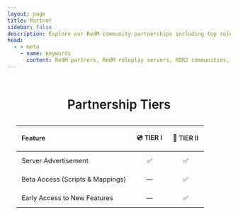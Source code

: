 ```yaml
---
layout: page
title: Partner
sidebar: false
description: Explore our RedM community partnerships including top roleplay servers and script developers. Join the SPOONI partner program and get access to exclusive benefits, beta testing, and early releases.
head:
  - - meta
    - name: keywords
      content: RedM partners, RedM roleplay servers, RDR2 communities, RedM developers, partnership program, RedM server listing, Wild West roleplay, RedM collaboration
---
```


<style scoped>
/* Partnership Tiers Table Styling */
.partnership-tiers-wrapper {
  max-width: 900px;
  margin: 60px auto 40px;
  padding: 0 20px;
}

.partnership-tiers-title {
  text-align: center;
  font-size: 2em;
  font-weight: 600;
  margin-bottom: 30px;
}

.partnership-tiers-table {
  width: 100%;
  border-collapse: collapse;
  font-size: 1.05em;
}

.partnership-tiers-table thead tr {
  border-bottom: 2px solid var(--vp-c-divider);
}

.partnership-tiers-table th {
  padding: 16px 12px;
  font-weight: 600;
}

.partnership-tiers-table th:first-child {
  text-align: left;
}

.partnership-tiers-table th:not(:first-child) {
  text-align: center;
  color: var(--vp-c-brand-1);
}

.partnership-tiers-table tbody tr {
  border-bottom: 1px solid var(--vp-c-divider);
}

.partnership-tiers-table td {
  padding: 12px;
}

.partnership-tiers-table td:not(:first-child) {
  text-align: center;
}

/* Responsive adjustments */
@media (max-width: 768px) {
  .partnership-tiers-wrapper {
    padding: 0 15px;
    margin: 40px auto 30px;
  }
  
  .partnership-tiers-title {
    font-size: 1.5em;
  }
  
  .partnership-tiers-table {
    font-size: 0.9em;
  }
  
  .partnership-tiers-table th,
  .partnership-tiers-table td {
    padding: 8px 6px;
  }
}
</style>

<script setup>
    import {
    VPTeamPage, 
    VPTeamPageTitle,
    VPTeamMembers,
    VPTeamPageSection
    } from 'vitepress/theme'

    const developer = [
        {
            avatar: '/partner/dev/drshwaggins.webp',
            name: 'DrShwaggins Scripts',
            links: [
                { icon: 'discord', link: 'https://discord.gg/m8SmDPWcu3' },
            ]
        },    
        {
            avatar: '/partner/dev/syn-scripts.webp',
            name: 'Syn Scripts',
            links: [
                { icon: 'discord', link: 'https://discord.gg/synscripts' },
            ]
        },
        {
            avatar: '/partner/dev/bcc.webp',
            name: 'Bryce Canyon County',
            links: [
                { icon: 'discord', link: 'https://discord.gg/GuwS7Y7PA3' },
            ]
        },
        {
            avatar: '/partner/dev/sirec.webp',
            name: 'SIREC STUDIO',
            links: [
                { icon: 'discord', link: 'https://discord.gg/hrWUHjjXwn' },
            ]
        },
        {
            avatar: '/partner/dev/gum.webp',
            name: 'Gum Scripts',
            links: [
                { icon: 'discord', link: 'https://discord.gg/8ZzQqGSngH' },
            ]
        },
        {
            avatar: '/partner/dev/xakra.webp',
            name: 'Xakra Scripts',
            links: [
                { icon: 'discord', link: 'https://discord.gg/aRK4g7KNQr' },
            ]
        },
        {
            avatar: '/partner/dev/fixitfy.webp',
            name: 'Fixitfy',
            links: [
                { icon: 'discord', link: 'https://discord.gg/M6ag2JBzDH' },
            ]
        },
        {
            avatar: '/partner/dev/dlabs.webp',
            name: 'D-Labs',
            links: [
                { icon: 'discord', link: 'https://discord.gg/btGP4gucKZ' },
            ]
        },
        {
            avatar: '/partner/dev/hellcat.webp',
            name: 'Hellcat Development',
            links: [
                { icon: 'discord', link: 'https://discord.gg/GGm6b3ChFX' },
            ]
        },
        {
            avatar: '/partner/dev/nss.webp',
            name: 'NIGHT SHIFT STUDIO',
            links: [
                { icon: 'discord', link: 'https://discord.gg/n26dFYTNCa' },
            ]
        },
        {
            avatar: '/partner/dev/mega.webp',
            name: 'Mega Development',
            links: [
                { icon: 'discord', link: 'https://discord.gg/kfFE3JrySd' },
            ]
        },
        {
            avatar: '/partner/dev/bulgar.webp',
            name: 'BulgaR Scripts',
            links: [
                { icon: 'discord', link: 'https://discord.gg/7Ac56XKYRY' },
            ]
        },
        {
            avatar: '/partner/dev/sirevlc.webp',
            name: 'SireVLC',
            links: [
                { icon: 'discord', link: 'https://discord.gg/2zEQY8RaFb' },
            ]
        },
        {
            avatar: '/partner/dev/jr.webp',
            name: 'JR Scripts',
            links: [
                { icon: 'discord', link: 'https://discord.gg/njZVvWYmpE' },
            ]
        },    
        {
            avatar: '/partner/dev/lefru.webp',
            name: 'LeFruScripts',
            links: [
                { icon: 'discord', link: 'https://discord.gg/nqcA4JJ2dC' },
            ]
        },
        {
            avatar: '/partner/dev/ziomark.webp',
            name: "ZioMark's HUB",
            links: [
                { icon: 'discord', link: 'https://discord.gg/ziomark' },
            ]
        },
        {
            avatar: '/partner/dev/murphy.webp',
            name: "Murphy's Workshop",
            links: [
                { icon: 'discord', link: 'https://discord.gg/9Xm4qfAT8F' },
            ]
        },
    ]

    const server = [

        // TIER II
        {
            avatar: '/partner/tier2/syn-county.webp',
            name: 'Syn County',
            title: '📀 TIER II',
            links: [
                { icon: 'discord', link: 'https://discord.gg/syncounty' },
            ]
        },
        {
            avatar: '/partner/tier2/goldrush-roleplay.webp',
            name: 'GoldRush Roleplay',
            title: '📀 TIER II',
            links: [
                { icon: 'discord', link: 'https://discord.gg/goldrushroleplay' },
            ]
        },
        {
            avatar: '/partner/tier2/oeste-roleplay.webp',        
            name: 'Oeste  Roleplay',
            title: '📀 TIER II',
            links: [
                { icon: 'discord', link: 'https://discord.gg/oesteroleplay' },
            ]
        },
        {
            avatar: '/partner/tier2/yellowstone-rp.webp',
            name: 'Yellowstone RP',
            title: '📀 TIER II',
            links: [
                { icon: 'discord', link: 'https://discord.gg/yellowstonerp' },
            ]
        },
        {
            avatar: '/partner/tier2/forgotten-trails.webp',
            name: 'Forgotten Trails',
            title: '📀 TIER II',
            links: [
                { icon: 'discord', link: 'https://discord.gg/forgottentrailsrp' },
            ]
        },
        {
            avatar: '/partner/tier2/high-noon.webp',
            name: 'High Noon',
            title: '📀 TIER II',
            links: [
                { icon: 'discord', link: 'https://discord.gg/highnoon' },
            ]
        },
        {
            avatar: '/partner/tier2/wild-frontier-roleplay.webp',
            name: 'Wild Frontier Roleplay',
            title: '📀 TIER II',
            links: [
                { icon: 'discord', link: 'https://discord.gg/wildfrontierrp' },
            ]
        },
        {
            avatar: '/partner/tier2/gilded-rp.webp',
            name: 'Gilded RP',
            title: '📀 TIER II',
            links: [
                { icon: 'discord', link: 'https://discord.gg/gildedrp' },
            ]
        },
        {
            avatar: '/partner/tier2/wild-west-roleplay.webp',
            name: 'Wild West Roleplay',
            title: '📀 TIER II', 
            links: [
                { icon: 'discord', link: 'https://discord.gg/mQTn4JVdxa' },
            ]
        },
        {
            avatar: '/partner/tier2/western-wegends.webp',
            name: 'Western Legends',
            title: '📀 TIER II',
            links: [
                { icon: 'discord', link: 'https://discord.gg/n7Y7YhP6gx' },
            ]
        },
        {
            avatar: '/partner/tier2/der-wilde-westen.webp',
            name: 'Der Wilde Westen',
            title: '📀 TIER II',
            links: [
                { icon: 'discord', link: 'https://discord.gg/snyctcZD2G' },
            ]
        },
        {
            avatar: '/partner/tier2/wildfin.webp',
            name: 'WILDFIN',
            title: '📀 TIER II',
            links: [
                { icon: 'discord', link: 'https://discord.gg/WCvy8hHYXg' },
            ]
        },
        {
            avatar: '/partner/tier2/lucky-valley.webp',
            name: 'Lucky Valley',
            title: '📀 TIER II',
            links: [
                { icon: 'discord', link: 'https://discord.gg/luckyvalley' },
            ]
        },
        {
            avatar: '/partner/tier2/redwest-liferp.webp',
            name: 'REDWest LifeRP',
            title: '📀 TIER II',
            links: [
                { icon: 'discord', link: 'https://discord.gg/xsbWxUuD' },
            ]
        },
        {
            avatar: '/partner/tier2/ranch-roleplay.webp',
            name: 'Ranch Roleplay',
            title: '📀 TIER II',
            links: [
                { icon: 'discord', link: 'https://discord.gg/ranch' },
            ]
        },
        {
            avatar: '/partner/tier2/arizona-rp.webp',
            name: 'Arizona RP',
            title: '📀 TIER II',
            links: [
                { icon: 'discord', link: 'https://discord.gg/arizonarpofficial' },
            ]
        },
        {
            avatar: '/partner/tier2/bayang-sinilangan-rp.webp',
            name: 'BAYANG SINILANGAN RP',
            title: '📀 TIER II',
            links: [
                { icon: 'discord', link: 'https://discord.gg/bayangsinilanganrp' },
            ]
        },
        {
            avatar: '/partner/tier2/red-river.webp',
            name: 'RED RIVER',
            title: '📀 TIER II',
            links: [
                { icon: 'discord', link: 'https://discord.gg/redriver' },
            ]
        },
        {
            avatar: '/partner/tier2/bounty-bay.webp',
            name: 'Bounty Bay',
            title: '📀 TIER II',
            links: [
                { icon: 'discord', link: 'https://discord.gg/ghheGn2WUa' },
            ]
        },
        {
            avatar: '/partner/tier2/sundown-rising.webp',
            name: 'Sundown Rising',
            title: '📀 TIER II',
            links: [
                { icon: 'discord', link: 'https://discord.gg/sr-roleplay' },
            ]
        },
        {
            avatar: '/partner/tier2/high-stakes-roleplay.webp',
            name: 'High Stakes Roleplay',
            title: '📀 TIER II',
            links: [
                { icon: 'discord', link: 'https://discord.gg/highstakes' },
            ]
        },
        {
            avatar: '/partner/tier2/farwest-quebec.webp',
            name: 'FarWest Québec',
            title: '📀 TIER II',
            links: [
                { icon: 'discord', link: 'https://discord.gg/farwestqc' },
            ]
        },
        {
            avatar: '/partner/tier2/red-west.webp',
            name: 'Red West',
            title: '📀 TIER II',
            links: [
                { icon: 'discord', link: 'https://discord.gg/NTaZx65MT7' },
            ]
        },
        {
            avatar: '/partner/tier2/secret-society-county.webp',
            name: 'Secret Society County',
            title: '📀 TIER II',
            links: [
                { icon: 'discord', link: 'https://discord.gg/9K9mXH9PUF' },
            ]
        },
        {
            avatar: '/partner/tier2/frontier-stories.webp',
            name: 'Frontier Stories',
            title: '📀 TIER II',
            links: [
                { icon: 'discord', link: 'https://discord.gg/frontierstories1899' },
            ]
        },
        {
            avatar: '/partner/tier2/legendary-roleplay.webp',
            name: 'Legendary Roleplay',
            title: '📀 TIER II',
            links: [
                { icon: 'discord', link: 'https://discord.gg/legendary-roleplay-1139609447480688733' },
            ]
        },
        {
            avatar: '/partner/tier2/whiskey-rend-rp.webp',
            name: 'Whiskey Bend RP',
            title: '📀 TIER II',
            links: [
                { icon: 'discord', link: 'https://discord.gg/sYXzRuUB6y' },
            ]
        },
        {
            avatar: '/partner/tier2/last-train-county.webp',
            name: 'Last Train County',
            title: '📀 TIER II',
            links: [
                { icon: 'discord', link: 'https://discord.gg/8nNggdmg8J' },
            ]
        },
        {
            avatar: '/partner/tier2/gunsmoke-trails-rp.webp',
            name: 'GunSmoke Trails RP',
            title: '📀 TIER II',
            links: [
                { icon: 'discord', link: 'https://discord.gg/PdzbFwJ9Mt' },
            ]
        },

        {
            avatar: '/partner/tier2/vengeful-county.webp',
            name: 'Vengeful County',
            title: '📀 TIER II',
            links: [
                { icon: 'discord', link: 'https://discord.gg/5wdyC4frRf' },
            ]
        },
        {
            avatar: '/partner/tier2/dusty-trails-roleplay.webp',
            name: 'Dusty Trails Roleplay',
            title: '📀 TIER II',
            links: [
                { icon: 'discord', link: 'https://discord.gg/T3Vm6Dka6H' },
            ]
        },

        // TIER I
        {
            avatar: '/partner/tier1/nomad-roleplay.webp',
            name: 'NOMAD ROLEPLAY',
            title: '💿 TIER I',
            links: [
                { icon: 'discord', link: 'https://discord.gg/27T78WEyWh' },
            ]
        },
        {
            avatar: '/partner/tier1/outlaws-roleplay.webp',
            name: 'Outlaws Roleplay',
            title: '💿 TIER I',
            links: [
                { icon: 'discord', link: 'https://discord.gg/outlawsrp' },
            ]
        },
        {
            avatar: '/partner/tier1/texas-roleplay.webp',
            name: 'Texas Roleplay',
            title: '💿 TIER I',
            links: [
                { icon: 'discord', link: 'https://discord.gg/texasroleplay' },
            ]
        },
        {
            avatar: 'icons/user.svg',
            name: 'Redwood County RP',
            title: '💿 TIER I', 
            links: [
                { icon: 'discord', link: 'https://discord.gg/tMfxKdYFCv' },
            ]
        },
        {
            avatar: '/partner/tier1/untamed-roleplay.webp',
            name: 'Untamed Roleplay',
            title: '💿 TIER I', 
            links: [
                { icon: 'discord', link: 'https://discord.gg/5W93wuwXZ3' },
            ]
        },
        {
            avatar: '/partner/tier1/homeland-roleplay.webp',
            name: 'HOMELAND - ROLEPLAY',
            title: '💿 TIER I',
            links: [
                { icon: 'discord', link: 'https://discord.gg/UgmakBkKJT' },
            ]
        },
        {
            avatar: 'icons/user.svg',
            name: '1889 Roleplay',
            title: '💿 TIER I',
            links: [
                { icon: 'discord', link: 'https://discord.gg/1889roleplay' },
            ]
        },
        {
            avatar: '/partner/tier1/dust-dreams.webp',
            name: 'Dust Dreams',
            title: '💿 TIER I',
            links: [
                { icon: 'discord', link: 'https://discord.gg/ddrp' },
            ]
        },
        {
            avatar: '/partner/tier1/promised-land-reborn.webp',
            name: 'Promised Land Reborn',
            title: '💿 TIER I',
            links: [
                { icon: 'discord', link: 'https://discord.com/invite/promisedlandrp' },
            ]
        },
        {
            avatar: 'icons/user.svg',
            name: 'Bloodlines Roleplay', 
            title: '💿 TIER I',
            links: [
                { icon: 'discord', link: 'https://discord.com/invite/KTtaEvKKZw' },
            ]
        },
        {
            avatar: '/partner/tier1/aces-&-eights-rp.webp',
            name: 'Aces & Eights RP',
            title: '💿 TIER I',
            links: [
                { icon: 'discord', link: 'https://discord.gg/MjCVHTTnaE' },
            ]
        },
        {
            avatar: '/partner/tier1/rodeo-roleplay.webp',
            name: 'Rodeo Roleplay',
            title: '💿 TIER I',
            links: [
                { icon: 'discord', link: 'https://discord.gg/rodeorp' },
            ]
        },
        {
            avatar: '/partner/tier1/beyond-the-rift.webp',
            name: 'Beyond the Rift',
            title: '💿 TIER I',
            links: [
                { icon: 'discord', link: 'https://discord.gg/vqDNBk4YYT' },
            ]
        },
        {
            avatar: '/partner/tier1/starr-hawke-rp.webp',
            name: 'Starr Hawke RP',
            title: '💿 TIER I',
            links: [
                { icon: 'discord', link: 'https://discord.gg/vxEqexFDGp' },
            ]
        },
        {
            avatar: '/partner/tier1/state-of-new-heaven-1890.webp',
            name: 'State of New Heaven 1890',
            title: '💿 TIER I',
            links: [
                { icon: 'discord', link: 'https://discord.gg/newhaven' },
            ]
        },
        {
            avatar: '/partner/tier1/legacy-roleplay-and-gaming.webp',
            name: 'Legacy Roleplay and Gaming',
            title: '💿 TIER I',
            links: [
                { icon: 'discord', link: 'https://discord.gg/legacyrpandgaming' },
            ]
        },
        {
            avatar: '/partner/tier1/ashen-frontier.webp',
            name: 'Ashen Frontier',
            title: '💿 TIER I',
            links: [
                { icon: 'discord', link: 'https://discord.com/invite/a78YUPzcrt' },
            ]
        },   
        {
            avatar: '/partner/tier1/westlands-rp.webp',
            name: 'Westlands RP',
            title: '💿 TIER I',
            links: [
                { icon: 'discord', link: 'https://discord.gg/sPJzSNaced' },
            ]
        },
        {
            avatar: '/partner/tier1/blackhorn-rp.webp',
            name: 'BLACKTHORN RP',
            title: '💿 TIER I',
            links: [
                { icon: 'discord', link: 'https://discord.gg/KRPGx7bTFz' },
            ]
        },
        {
            avatar: '/partner/tier1/ghost-town-roleplay.webp',
            name: 'Ghost Town Roleplay',
            title: '💿 TIER I',
            links: [
                { icon: 'discord', link: 'https://discord.gg/TATA6ZTWMn' },
            ]
        },
        {
            avatar: '/partner/tier1/cochise-rounty-rp.webp',
            name: 'Cochise County RP',
            title: '💿 TIER I',
            links: [
                { icon: 'discord', link: 'https://discord.gg/UvEYFrmVqf' },
            ]
        },
        {
            avatar: '/partner/tier1/ley-salvaje.webp',
            name: 'Ley Salvaje',
            title: '💿 TIER I',
            links: [
                { icon: 'discord', link: 'https://discord.gg/GTNmJJWfbw' },
            ]
        },
        {
            avatar: '/partner/tier1/hangmans-honeys.webp',
            name: 'Hangmans Honeys',
            title: '💿 TIER I',
            links: [
                { icon: 'discord', link: 'https://discord.gg/hangmanshoneys' },
            ]
        },
        {
            avatar: '/partner/tier1/stagecoach-rp.webp',
            name: 'Stagecoach RP',
            title: '💿 TIER I',
            links: [
                { icon: 'discord', link: 'https://discord.gg/stagecoachrp' },
            ]
        },
        {
            avatar: '/partner/tier1/rapid-falls-roleplay.webp',
            name: 'Rapid Falls Roleplay',
            title: '💿 TIER I',
            links: [
                { icon: 'discord', link: 'https://discord.gg/rapidfalls' },
            ]
        },
        {
            avatar: '/partner/tier1/omnia-1900.webp',
            name: 'OMNIA 1900',
            title: '💿 TIER I',
            links: [
                { icon: 'discord', link: 'https://discord.gg/V8wngmGxRJ' },
            ]
        },
        {
            avatar: '/partner/tier1/red-country.webp',
            name: 'Red Country',
            title: '💿 TIER I',
            links: [
                { icon: 'discord', link: 'https://discord.gg/8MhhfQGvBX' },
            ]
        },
        {
            avatar: '/partner/tier1/hot-colts-roleplay.webp',
            name: 'Hot Colts Roleplay',
            title: '💿 TIER I',
            links: [
                { icon: 'discord', link: 'https://discord.gg/WNjHATubfy' },
            ]
        },
        {
            avatar: '/partner/tier1/california-roleplay.webp',
            name: 'California Roleplay',
            title: '💿 TIER I',
            links: [
                { icon: 'discord', link: 'https://discord.gg/californiaroleplay' },
            ]
        },
        {
            avatar: '/partner/tier1/neue-welt.webp',
            name: 'neue Welt',
            title: '💿 TIER I',
            links: [
                { icon: 'discord', link: 'https://discord.gg/WZkERVe6Jx' },
            ]
        },
        {
            avatar: '/partner/tier1/red-reckoning.webp',
            name: 'Red Reckoning',
            title: '💿 TIER I',
            links: [
                { icon: 'discord', link: 'https://discord.gg/7j2mMtm27n' },
            ]
        },
        {
            avatar: '/partner/tier1/crimson-spire-rp.webp',
            name: 'Crimson Spire RP',
            title: '💿 TIER I',
            links: [
                { icon: 'discord', link: 'https://discord.gg/QybjFpeXYf' },
            ]
        },
        {
            avatar: '/partner/tier1/scarlet-horizon.webp',
            name: 'Scarlet Horizon',
            title: '💿 TIER I',
            links: [
                { icon: 'discord', link: 'https://discord.gg/DFyrxTcZ3Z' },
            ]
        },
        {
            avatar: '/partner/tier1/wild-wands.webp',
            name: 'Wild Lands',
            title: '💿 TIER I',
            links: [
                { icon: 'discord', link: 'https://discord.gg/wildlandsita' },
            ]
        },
        {
            avatar: '/partner/tier1/deadwood-county.webp',
            name: 'Deadwood County',
            title: '💿 TIER I',
            links: [
                { icon: 'discord', link: 'https://discord.gg/7Z2UGm5sSA' },
            ]
        },
        {
            avatar: '/partner/tier1/oldlife.webp',
            name: 'Oldlife',
            title: '💿 TIER I',
            links: [
                { icon: 'discord', link: 'https://discord.com/invite/9ajTaAbKu5' },
            ]
        },
        {
            avatar: '/partner/tier1/nightblood-roleplay.webp',
            name: 'NIGHTBLOOD ROLEPLAY',
            title: '💿 TIER I',
            links: [
                { icon: 'discord', link: 'https://discord.gg/xdxctCZunB' },
            ]
        },
        {
            avatar: '/partner/tier1/western-dreams.webp',
            name: 'Western Dreams',
            title: '💿 TIER I',
            links: [
                { icon: 'discord', link: 'https://discord.gg/XAhkvVEtqg' },
            ]
        },
        {
            avatar: '/partner/tier1/2toxic.webp',        
            name: '2Toxic',
            title: '💿 TIER I',
            links: [
                { icon: 'discord', link: 'https://discord.gg/2toxic-1179139330476875786' },
            ]
        },
        {
            avatar: '/partner/tier1/homebrand-roleplay.webp',
            name: 'Homebrand Roleplay',
            title: '💿 TIER I',
            links: [
                { icon: 'discord', link: 'https://discord.gg/YSB25uyVbk' },
            ]
        },
        {
            avatar: '/partner/tier1/moonstone-roleplay.webp',
            name: 'Moonstone Roleplay',
            title: '💿 TIER I',
            links: [
                { icon: 'discord', link: 'https://discord.gg/yFugWXvGU4' },
            ]
        },
    ]
</script>

<VPTeamPage>
    <VPTeamPageTitle><template #title>Our Partners</template></VPTeamPageTitle>
    <!-- Developer -->
    <VPTeamPageSection>
        <template #title>Developer</template>
        <template #members><VPTeamMembers size="small" :members="developer" /></template>
    </VPTeamPageSection>
    <!-- Roleplay Server -->
    <VPTeamPageSection>
        <template #title>Roleplay Server</template>
        <template #members><VPTeamMembers size="small" :members="server" /></template>
    </VPTeamPageSection>
</VPTeamPage>

<div class="partnership-tiers-wrapper">
    <h2 class="partnership-tiers-title">Partnership Tiers</h2>
    <table class="partnership-tiers-table">
        <thead>
            <tr>
                <th>Feature</th>
                <th>💿 TIER I</th>
                <th>📀 TIER II</th>
            </tr>
        </thead>
        <tbody>
            <tr>
                <td>Server Advertisement</td>
                <td>✅</td>
                <td>✅</td>
            </tr>
            <tr>
                <td>Beta Access (Scripts & Mappings)</td>
                <td>—</td>
                <td>✅</td>
            </tr>
            <tr>
                <td>Early Access to New Features</td>
                <td>—</td>
                <td>✅</td>
            </tr>
        </tbody>
    </table>
</div>